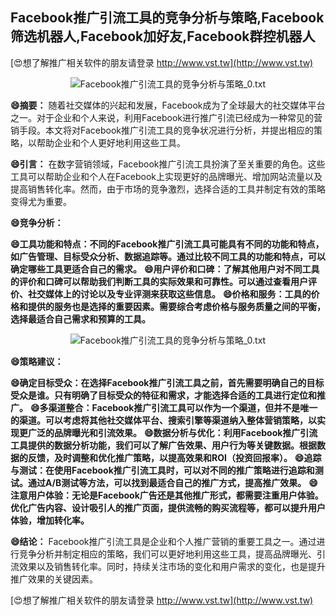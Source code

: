 ## **Facebook推广引流工具的竞争分析与策略,Facebook筛选机器人,Facebook加好友,Facebook群控机器人**

[😍想了解推广相关软件的朋友请登录 http://www.vst.tw](http://www.vst.tw)

 <center><img src="https://vst.tw/MP4/tuiguang/png/0.png" alt="Facebook推广引流工具的竞争分析与策略_0.txt"></center>

**😄摘要：**
随着社交媒体的兴起和发展，Facebook成为了全球最大的社交媒体平台之一。对于企业和个人来说，利用Facebook进行推广引流已经成为一种常见的营销手段。本文将对Facebook推广引流工具的竞争状况进行分析，并提出相应的策略，以帮助企业和个人更好地利用这些工具。

**😄引言：**
在数字营销领域，Facebook推广引流工具扮演了至关重要的角色。这些工具可以帮助企业和个人在Facebook上实现更好的品牌曝光、增加网站流量以及提高销售转化率。然而，由于市场的竞争激烈，选择合适的工具并制定有效的策略变得尤为重要。

**😄竞争分析：**

**😄工具功能和特点：不同的Facebook推广引流工具可能具有不同的功能和特点，如广告管理、目标受众分析、数据追踪等。通过比较不同工具的功能和特点，可以确定哪些工具更适合自己的需求。**
**😄用户评价和口碑：了解其他用户对不同工具的评价和口碑可以帮助我们判断工具的实际效果和可靠性。可以通过查看用户评价、社交媒体上的讨论以及专业评测来获取这些信息。**
**😄价格和服务：工具的价格和提供的服务也是选择的重要因素。需要综合考虑价格与服务质量之间的平衡，选择最适合自己需求和预算的工具。**

 <center><img src="https://vst.tw/MP4/tuiguang/png/5.png" alt="Facebook推广引流工具的竞争分析与策略_0.txt"></center>

**😄策略建议：**

**😄确定目标受众：在选择Facebook推广引流工具之前，首先需要明确自己的目标受众是谁。只有明确了目标受众的特征和需求，才能选择合适的工具进行定位和推广。**
**😄多渠道整合：Facebook推广引流工具可以作为一个渠道，但并不是唯一的渠道。可以考虑将其他社交媒体平台、搜索引擎等渠道纳入整体营销策略，以实现更广泛的品牌曝光和引流效果。**
**😄数据分析与优化：利用Facebook推广引流工具提供的数据分析功能，我们可以了解广告效果、用户行为等关键数据。根据数据的反馈，及时调整和优化推广策略，以提高效果和ROI（投资回报率）。**
**😄追踪与测试：在使用Facebook推广引流工具时，可以对不同的推广策略进行追踪和测试。通过A/B测试等方法，可以找到最适合自己的推广方式，提高推广效果。**
**😄注意用户体验：无论是Facebook广告还是其他推广形式，都需要注重用户体验。优化广告内容、设计吸引人的推广页面，提供流畅的购买流程等，都可以提升用户体验，增加转化率。**

**😄结论：**
Facebook推广引流工具是企业和个人推广营销的重要工具之一。通过进行竞争分析并制定相应的策略，我们可以更好地利用这些工具，提高品牌曝光、引流效果以及销售转化率。同时，持续关注市场的变化和用户需求的变化，也是提升推广效果的关键因素。

[😍想了解推广相关软件的朋友请登录 http://www.vst.tw](http://www.vst.tw)




